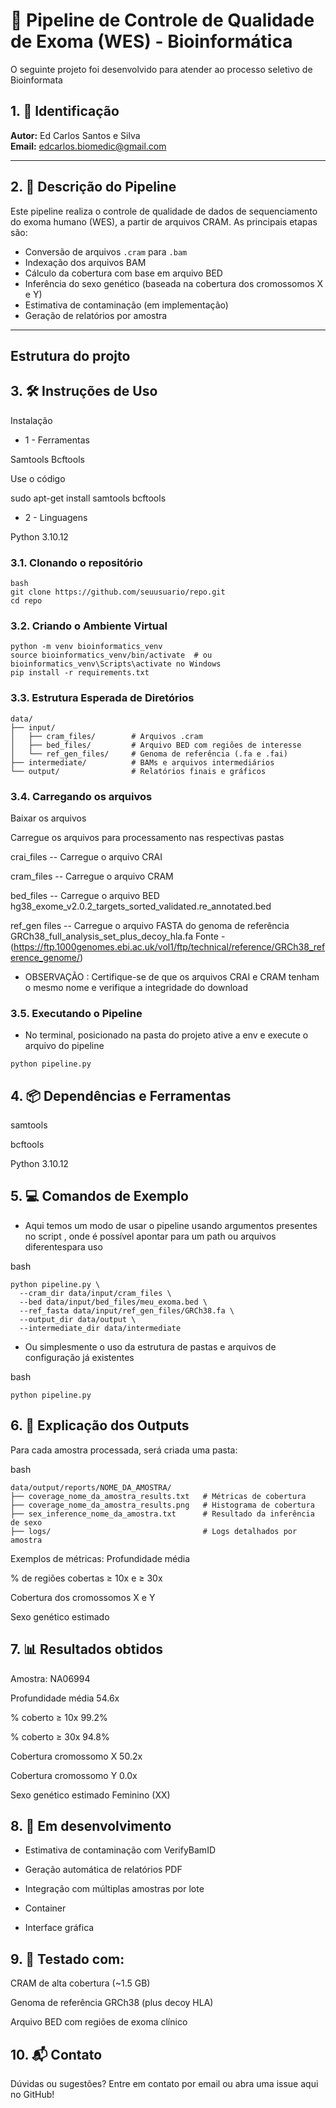 # 🧬 Pipeline de Controle de Qualidade de Exoma (WES) - Bioinformática

O seguinte projeto foi desenvolvido para atender ao processo seletivo de Bioinformata 

## 1. 👤 Identificação

**Autor:** Ed Carlos Santos e Silva  
**Email:** edcarlos.biomedic@gmail.com  

---

## 2. 🧾 Descrição do Pipeline


Este pipeline realiza o controle de qualidade de dados de sequenciamento do exoma humano (WES), a partir de arquivos CRAM. As principais etapas são:

- Conversão de arquivos `.cram` para `.bam`
- Indexação dos arquivos BAM
- Cálculo da cobertura com base em arquivo BED
- Inferência do sexo genético (baseada na cobertura dos cromossomos X e Y)
- Estimativa de contaminação (em implementação)
- Geração de relatórios por amostra

---

## Estrutura do projto


## 3. 🛠️ Instruções de Uso

Instalação

- 1 - Ferramentas

Samtools
Bcftools

Use o código

sudo apt-get install samtools bcftools

- 2 - Linguagens

Python 3.10.12

### 3.1. Clonando o repositório

```
bash
git clone https://github.com/seuusuario/repo.git
cd repo

```

### 3.2. Criando o Ambiente Virtual

```
python -m venv bioinformatics_venv
source bioinformatics_venv/bin/activate  # ou bioinformatics_venv\Scripts\activate no Windows
pip install -r requirements.txt
```

### 3.3. Estrutura Esperada de Diretórios

```
data/
├── input/
│   ├── cram_files/        # Arquivos .cram
│   ├── bed_files/         # Arquivo BED com regiões de interesse
│   └── ref_gen_files/     # Genoma de referência (.fa e .fai)
├── intermediate/          # BAMs e arquivos intermediários
└── output/                # Relatórios finais e gráficos
```

### 3.4. Carregando os arquivos

Baixar os arquivos

Carregue os arquivos para processamento nas respectivas pastas

crai_files
-- Carregue o arquivo CRAI 

cram_files
-- Carregue o arquivo CRAM 

bed_files
-- Carregue o arquivo BED 
hg38_exome_v2.0.2_targets_sorted_validated.re_annotated.bed

ref_gen files
-- Carregue o arquivo FASTA do genoma de referência
GRCh38_full_analysis_set_plus_decoy_hla.fa 
Fonte - (https://ftp.1000genomes.ebi.ac.uk/vol1/ftp/technical/reference/GRCh38_reference_genome/)

* OBSERVAÇÃO : Certifique-se de que os arquivos CRAI e CRAM tenham o mesmo nome e verifique a integridade do download


### 3.5. Executando o Pipeline

- No terminal, posicionado na pasta do projeto ative a env e execute o arquivo do pipeline 

```
python pipeline.py
```

## 4. 📦 Dependências e Ferramentas

samtools

bcftools

Python 3.10.12


## 5. 💻 Comandos de Exemplo

- Aqui temos um modo de usar o pipeline usando argumentos presentes no script , onde é possível apontar para um path ou arquivos diferentespara uso

bash
```
python pipeline.py \
  --cram_dir data/input/cram_files \
  --bed data/input/bed_files/meu_exoma.bed \
  --ref_fasta data/input/ref_gen_files/GRCh38.fa \
  --output_dir data/output \
  --intermediate_dir data/intermediate
```

- Ou simplesmente o uso da estrutura de pastas e arquivos de configuração já existentes

bash
```
python pipeline.py
```


## 6. 📂 Explicação dos Outputs
Para cada amostra processada, será criada uma pasta:

bash
```
data/output/reports/NOME_DA_AMOSTRA/
├── coverage_nome_da_amostra_results.txt   # Métricas de cobertura
├── coverage_nome_da_amostra_results.png   # Histograma de cobertura
├── sex_inference_nome_da_amostra.txt      # Resultado da inferência de sexo
├── logs/                                  # Logs detalhados por amostra
```

Exemplos de métricas:
Profundidade média

% de regiões cobertas ≥ 10x e ≥ 30x

Cobertura dos cromossomos X e Y

Sexo genético estimado


## 7. 📊 Resultados obtidos
Amostra: NA06994

Profundidade média	54.6x

% coberto ≥ 10x	99.2%

% coberto ≥ 30x	94.8%

Cobertura cromossomo X	50.2x

Cobertura cromossomo Y	0.0x

Sexo genético estimado	Feminino (XX)

## 8. 🚧 Em desenvolvimento

- Estimativa de contaminação com VerifyBamID

- Geração automática de relatórios PDF

- Integração com múltiplas amostras por lote

- Container

- Interface gráfica 

## 9. 🧪 Testado com:

CRAM de alta cobertura (~1.5 GB)

Genoma de referência GRCh38 (plus decoy HLA)

Arquivo BED com regiões de exoma clínico

## 10. 📬 Contato
Dúvidas ou sugestões? Entre em contato por email ou abra uma issue aqui no GitHub!